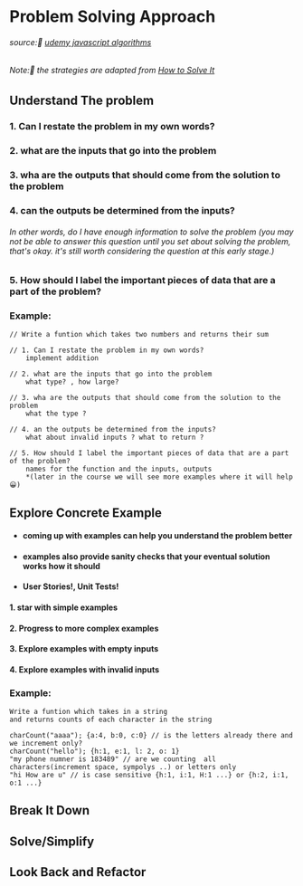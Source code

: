# Problem Solving Approach

###### source:🔗 [udemy javascript algorithms ][1]
###### Note:📖 the strategies are adapted from [_How to Solve It_][2]

## Understand The problem 
### 1. Can I restate the problem in my own words?
### 2. what are the inputs that go into the problem
### 3. wha are the outputs that should come from the solution to the problem
### 4. can the outputs be determined from the inputs?
###### In other words, do I have enough information to solve the problem (you may not be able to answer this question until you set about solving the problem, that's okay. it's still worth considering the question at this early stage.)
### 5. How should I label the important pieces of data that are a part of the problem?

### Example: 
    // Write a funtion which takes two numbers and returns their sum

    // 1. Can I restate the problem in my own words?
        implement addition

    // 2. what are the inputs that go into the problem
        what type? , how large? 

    // 3. wha are the outputs that should come from the solution to the problem
        what the type ?

    // 4. an the outputs be determined from the inputs?
        what about invalid inputs ? what to return ?

    // 5. How should I label the important pieces of data that are a part of the problem?
        names for the function and the inputs, outputs 
        *(later in the course we will see more examples where it will help 😀)


## Explore Concrete Example

* #### coming up with examples can help you understand the problem better
* #### examples also provide sanity checks that your eventual solution works how it should
* #### User Stories!, Unit Tests!

#### 1. star with simple examples 
#### 2. Progress to more complex examples
#### 3. Explore examples with empty inputs
#### 4. Explore examples with invalid inputs

### Example:

    Write a funtion which takes in a string
    and returns counts of each character in the string

    charCount("aaaa"); {a:4, b:0, c:0} // is the letters already there and we increment only?  
    charCount("hello"); {h:1, e:1, l: 2, o: 1}
    "my phone numner is 183489" // are we counting  all characters(increment space, sympolys ..) or letters only
    "hi How are u" // is case sensitive {h:1, i:1, H:1 ...} or {h:2, i:1, o:1 ...}


## Break It Down 

## Solve/Simplify

## Look Back and Refactor

[1]: https://www.udemy.com/course/js-algorithms-and-data-structures-masterclass/
[2]: https://www.amazon.com/gp/product/B0073X0IOA/ref=x_gr_bb_kindle?caller=Goodreads&tag=x_gr_bb_kindle-20